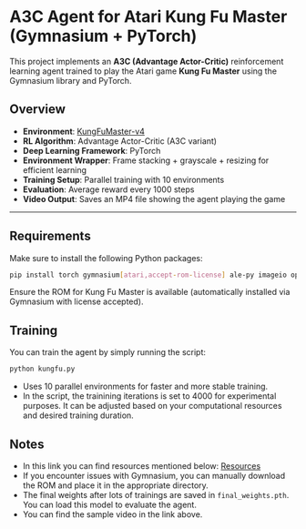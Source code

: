 # A3C Agent for Atari Kung Fu Master (Gymnasium + PyTorch)

This project implements an **A3C (Advantage Actor-Critic)** reinforcement learning agent trained to play the Atari game **Kung Fu Master** using the Gymnasium library and PyTorch.

## Overview

- **Environment**: [KungFuMaster-v4](https://gymnasium.farama.org/environments/atari/kung_fu_master/)
- **RL Algorithm**: Advantage Actor-Critic (A3C variant)
- **Deep Learning Framework**: PyTorch
- **Environment Wrapper**: Frame stacking + grayscale + resizing for efficient learning
- **Training Setup**: Parallel training with 10 environments
- **Evaluation**: Average reward every 1000 steps
- **Video Output**: Saves an MP4 file showing the agent playing the game

---

## Requirements

Make sure to install the following Python packages:

```bash
pip install torch gymnasium[atari,accept-rom-license] ale-py imageio opencv-python tqdm
```

Ensure the ROM for Kung Fu Master is available (automatically installed via Gymnasium with license accepted).

## Training

You can train the agent by simply running the script:
```bash
python kungfu.py
```

- Uses 10 parallel environments for faster and more stable training.
- In the script, the trainining iterations is set to 4000 for experimental purposes. It can be adjusted based on your computational resources and desired training duration.

## Notes
- In this link you can find resources mentioned below: [Resources](https://drive.google.com/drive/folders/1xC2ZbnNIMv2HLNLVMLzr8XjBeFwp3OuF?usp=sharing)
- If you encounter issues with Gymnasium, you can manually download the ROM and place it in the appropriate directory.
- The final weights after lots of trainings are saved in `final_weights.pth`. You can load this model to evaluate the agent.
- You can find the sample video in the link above.